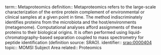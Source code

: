 term:: Metaproteomics
definition:: Metaproteomics refers to the large-scale characterization of the entire protein complement of environmental or clinical samples at a given point in time. The method indiscriminately identifies proteins from the microbiota and the host/environments (metagenome). Computational analyses afford assignments of these proteins to their biological origins. It is often performed using liquid-chromatography-based separation coupled to mass spectrometry for peptide identification (definition source: SRAO).
identifier:: [srao:0000404](https://bioregistry.io/srao:0000404)
topic:: MOMSI Subject Area
related:: Proteomics